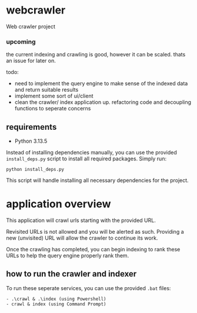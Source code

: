 # webcrawler
Web crawler project

### upcoming
the current indexing and crawling is good, however it can be scaled. thats an issue for later on.

todo:
- need to implement the query engine to make sense of the indexed data and return suitable results
- implement some sort of ui/client
- clean the crawler/ index application up. refactoring code and decoupling functions to seperate concerns

## requirements

- Python 3.13.5

Instead of installing dependencies manually, you can use the provided `install_deps.py` script to install all required packages. Simply run:

    python install_deps.py

This script will handle installing all necessary dependencies for the project.

# application overview

This application will crawl urls starting with the provided URL.

Revisited URLs is not allowed and you will be alerted as such. Providing a new (unvisited) URL will allow the crawler to
continue its work.

Once the crawling has completed, you can begin indexing to rank these URLs to help the query engine properly rank them.

## how to run the crawler and indexer

To run these seperate services, you can use the provided `.bat` files:

    - .\crawl & .\index (using Powershell)
    - crawl & index (using Command Prompt)
